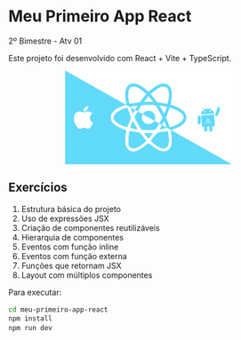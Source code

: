 # Meu Primeiro App React

2º Bimestre - Atv 01

Este projeto foi desenvolvido com React + Vite + TypeScript.

<img src="react.png" alt="Logo React" width="300" style="display: block; margin: 0 auto;" />

## Exercícios

1. Estrutura básica do projeto
2. Uso de expressões JSX
3. Criação de componentes reutilizáveis
4. Hierarquia de componentes
5. Eventos com função inline
6. Eventos com função externa
7. Funções que retornam JSX
8. Layout com múltiplos componentes

Para executar:
```bash
cd meu-primeiro-app-react
npm install
npm run dev
